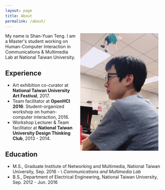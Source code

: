 ```yaml
---
layout: page 
title: About
permalink: /about/
---
```


<img style="float: right; padding: 0 1em 1em 1em" width="250" src="/assets/profile_photo.jpg">

My name is Shan-Yuan Teng. I am a Master's student working on Human-Computer Interaction in Communications & Multimedia Lab at National Taiwan University.

## Experience

* Art exhibition co-curator at **National Taiwan University Art Festival**, 2017.
* Team facilitator at **OpenHCI 2016**: Student-organized workshop on human-computer interaction, 2016.
* Workshop Lecturer & Team facilitator at **National Taiwan University Design Thinking Club**, 2013 - 2014.
 
## Education

* M.S., Graduate Institute of Networking and Multimedia, National Taiwan University, Sep. 2016 - \\
*Communications and Multimedia Lab*
* B.S., Department of Electrical Engineering, National Taiwan University, Sep. 2012 - Jun. 2016
